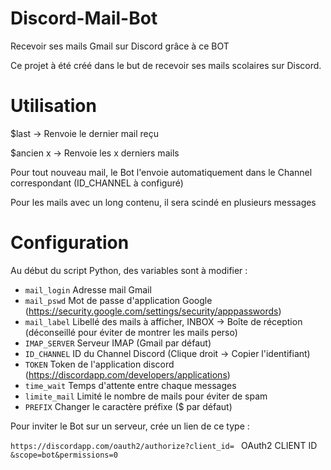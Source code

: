 # Discord-Mail-Bot
Recevoir ses mails Gmail sur Discord grâce à ce BOT

Ce projet à été créé dans le but de recevoir ses mails scolaires sur Discord.

# Utilisation

$last     -> Renvoie le dernier mail reçu

$ancien x -> Renvoie les x derniers mails

Pour tout nouveau mail, le Bot l'envoie automatiquement dans le Channel correspondant (ID_CHANNEL à configuré)

Pour les mails avec un long contenu, il sera scindé en plusieurs messages


# Configuration

Au début du script Python, des variables sont à modifier :
  - `mail_login`  Adresse mail Gmail
  - `mail_pswd`   Mot de passe d'application Google (https://security.google.com/settings/security/apppasswords)
  - `mail_label`  Libellé des mails à afficher, INBOX -> Boîte de réception (déconseillé pour éviter de montrer les mails perso)
  - `IMAP_SERVER` Serveur IMAP (Gmail par défaut)
  - `ID_CHANNEL`  ID du Channel Discord (Clique droit -> Copier l'identifiant)
  - `TOKEN`       Token de l'application discord (https://discordapp.com/developers/applications)
  - `time_wait`   Temps d'attente entre chaque messages
  - `limite_mail` Limité le nombre de mails pour éviter de spam
  - `PREFIX`      Changer le caractère préfixe ($ par défaut)

Pour inviter le Bot sur un serveur, crée un lien de ce type :

```https://discordapp.com/oauth2/authorize?client_id= ```  OAuth2 CLIENT ID  ``` &scope=bot&permissions=0```
